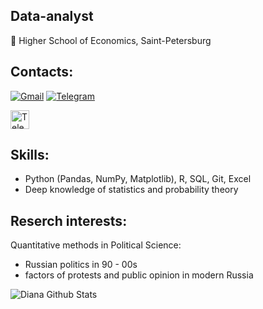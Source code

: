 ## Data-analyst 
📌 Higher School of Economics, Saint-Petersburg

## Contacts:
[![Gmail](https://img.shields.io/badge/-Gmail-red?style=flat-square&logo=Gmail&logoColor=white&link=mailto:your.email@example.com)](mailto:dianashevtsova03@gmail.com)
[![Telegram](https://img.shields.io/badge/Telegram-2CA5E0?style=for-the-badge&logo=telegram&logoColor=white)](https://t.me/dianteroph)

<a href="https://t.me/dianteroph" target="_blank">
  <img src="https://upload.wikimedia.org/wikipedia/commons/8/82/Telegram_icon_%282019%29.svg" width="30" height="30" alt="Telegram">
</a>

## Skills:
- Python (Pandas, NumPy, Matplotlib), R, SQL, Git, Excel
- Deep knowledge of statistics and probability theory

## Reserch interests:
Quantitative methods in Political Science:
- Russian politics in 90 - 00s
- factors of protests and public opinion in modern Russia

![Diana Github Stats](https://github-readme-stats.vercel.app/api?username=dianteroph&show_icons=true&theme=tokyonight&count_private=true)

<!--
**dianteroph/dianteroph** is a ✨ _special_ ✨ repository because its `README.md` (this file) appears on your GitHub profile.

Here are some ideas to get you started:
## Skills:
- Python (Pandas, NumPy, Matplotlib), R, SQL, 
- 👯 I’m looking to collaborate on ...
- 🤔 I’m looking for help with ...
- 💬 Ask me about ...
- 📫 How to reach me: ...
- 😄 Pronouns: ...
- ⚡ Fun fact: ...
-->
